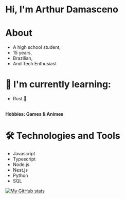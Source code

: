 # Hi, I'm Arthur Damasceno 

# About
- A high school student,
- 15 years,
- Brazilian,
- And Tech Enthusiast

# 🌱 I'm currently learning:
- Rust 🦀
<br>
<strong>Hobbies: Games & Animes</strong>

# 🛠️ Technologies and Tools

- Javascript
- Typescript
- Node.js
- Nest.js
- Python
- SQL

[![My GitHub stats](https://github-readme-stats.vercel.app/api?username=arthur-damasceno&theme=dark)](https://github.com/arthur-damasceno/arthur-damasceno)
